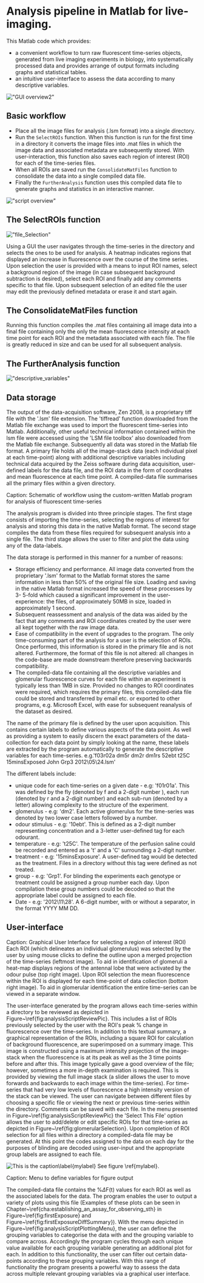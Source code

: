 # Analysis pipeline in Matlab for live-imaging.

This Matlab code which provides:
*   a convenient workflow to turn raw fluorescent time-series objects, generated from live imaging experiments in  biology, into systematically processed data and provides arrange of output formats including graphs and statistical tables.
* an intuitive user-interface to assess the data according to many descriptive variables.

!["GUI overview2"](figures/overviewGUI.jpg "pic 2")

## Basic workflow
+ Place all the image files for analysis (.lsm format) into a single directory.
+ Run the `SelectROIs` function. When this function is run for the first time in a directory it converts the image files into .mat files in which the image data and associated metadata are subsequently stored. With user-interaction, this function also saves each region of interest (ROI) for each of the time-series files.
+ When all ROIs are saved run the `ConsolidateMatFiles` function to consolidate the data into a single compiled data file.
+ Finally the `FurtherAnalysis` function uses this compiled data file to generate graphs and statistics in an interactive manner. 

!["script overview"](figures/scriptOverview.png "pic 3")

## The SelectROIs function
!["file_Selection"](figures/file_Selection.jpg "pic 4")

Using a GUI the user navigates through the time-series in the directory and selects the ones to be used for analysis.
A heatmap indicates regions that displayed an increase in fluorescence over the course of the time series.
Upon selection the user is provided with a means to input ROI names, select a background region of the image (in case subsequent background subtraction is desired), select each ROI and finally add any comments specific to that file. 
Upon subsequent selection of an edited file the user may edit the previously defined metadata or erase it and start again.

## The ConsolidateMatFiles function
Running this function compiles the .mat files containing all image data into a final file containing only the only the mean fluorescence intensity at each time point for each ROI and the metadata associated with each file. The file is greatly reduced in size and can be used for all subsequent analysis.

## The FurtherAnalysis function

!["descriptive_variables"](figures/descriptive_variables.png "pic 5")


<!-- \caption[Menu to navigate through different time-series image files in custom analysis program.]{\textbf{Menu to navigate through different time-series image files}} -->

## Data storage 
The output of the data-acquisition software, Zen 2008, is a proprietary tiff file with the '.lsm' file extension. The 'tiffread' function downloaded from the Matlab file exchange was used to import the fluorescent time-series into Matlab. Additionally, other useful technical information contained within the lsm file were accessed using the 'LSM file toolbox' also downloaded from the Matlab file exchange. Subsequently all data was stored in the Matlab file format. A primary file holds all of the image-stack data (each individual pixel at each time-point) along with additional descriptive variables including technical data acquired by the Zeiss software during data acquisition, user-defined labels for the data file, and the ROI data in the form of coordinates and mean fluorescence at each time point. A compiled-data file summarises all the primary files within a given directory.

<!-- ![alt text](https://github.com/leej3/calciumImagingAnalysis/scriptOverview -->
    
Caption: Schematic of workflow using the custom-written Matlab program for analysis of fluorescent time-series

The analysis program is divided into three principle stages. The first stage consists of importing the time-series, selecting the regions of interest for analysis and storing this data in the native Matlab format. The second stage compiles the data from these files required for subsequent analysis into a single file. The third stage allows the user to filter and plot the data using any of the data-labels.


The data storage is performed in this manner for a number of reasons:

* Storage efficiency and performance. All image data converted from the proprietary '.lsm' format to the Matlab format stores the same information in less than 50\% of the original file size. Loading and saving in the native Matlab format increased the speed of these processes by 3- 5-fold which caused a significant improvement in the user-experience: the files, of approximately 50MB in size, loaded in approximately 1 second.
* Subsequent reassessment and analysis of the data was aided by the fact that any comments and ROI coordinates created by the user were all kept together with the raw image data. 
* Ease of compatibility in the event of upgrades to the program. The only time-consuming part of the analysis for a user is the selection of ROIs. Once performed, this information is stored in the primary file and is not altered. Furthermore, the format of this file is not altered: all changes in the code-base are made downstream therefore preserving backwards compatibility.
*  The compiled-data file containing all the descriptive variables and glomerular fluorescence curves for each file within an experiment is typically less than 1MB in size. Provided no changes to ROI coordinates were required, which requires the primary files, this compiled-data file could be stored and transferred by email etc. or exported to other programs, e.g. Microsoft Excel, with ease for subsequent reanalysis of the dataset as desired.    

The name of the primary file is defined by the user upon acquisition. This contains certain labels to define various aspects of the data point. As well as providing a system to easily discern the exact parameters of the data-collection for each data point by simply looking at the name, these labels are extracted by the program automatically to generate the descriptive variables for each time-series. e.g.'f03r02a dm5r dm2r dm1rs 52ebt t25C 15minsExposed John Grp3 2012\05\24.lsm'

The different labels include:

* unique code for each time-series on a given date - e.g: 'f01r01a'. This was defined by the fly (denoted by f and a 2-digit number ), each run (denoted by r and a 2-digit number)  and each sub-run (denoted by a letter) allowing complexity to the structure of the experiment.
* glomerulus - e.g: 'dm2'. Each active glomerulus for the time-series was denoted by two lower case letters followed by a number.
* odour stimulus - e.g: '10ebt'. This is defined as a 2-digit number representing concentration and a 3-letter user-defined tag for each odourant.
* temperature - e.g: 't25C'. The temperature of the perfusion saline could be recorded and entered as a 't' and a 'C' surrounding a 2-digit number.
* treatment - e.g: '15minsExposure'. A user-defined tag would be detected as the treatment. Files in a directory without this tag were defined as not treated.
* group - e.g: 'Grp1'. For blinding the experiments each genotype or treatment could be assigned a group number each day. Upon compilation these group numbers could be decoded so that the appropriate label could be assigned to each file.
* Date - e.g: '2012\11\28'. A 6-digit number, with or without a separator, in the format YYYY MM DD.
    



## User-interface 
<!-- ![alt text](./images/lth/analysisScript/analysisScriptGlomerularSelection} -->

Caption: Graphical User Interface for selecting a region of interest (ROI) Each ROI (which delineates an individual glomerulus) was selected by the user by using mouse clicks to define the outline upon a merged projection of the time-series (leftmost image). To aid in identification of glomeruli a heat-map displays regions of the antennal lobe that were activated by the odour pulse (top right image). Upon ROI selection the mean fluorescence within the ROI is displayed for each time-point of data collection (bottom right image). To aid in glomerular identification the entire time-series can be viewed in a separate window.


The user-interface generated by the program allows each time-series within a directory to be reviewed as depicted in Figure~\ref{fig:analysisScriptReviewPic}. This includes a list of ROIs previously selected by the user with the ROI's peak \%  change in fluorescence over the time-series. In addition to this textual summary, a graphical representation of the ROIs, including a square ROI for calculation of background fluorescence, are superimposed on a summary image. This image is constructed using a maximum intensity projection of the image-stack when the fluorescence is at its peak as well as the 3 time points before and after this. This image typically gave a good overview of the file; however, sometimes a more in-depth examination is required. This is provided by viewing the full image stack (a slider allows the user to move forwards and backwards to each image within the time-series). For time-series that had very low levels of fluorescence a high intensity version of the stack can be viewed. The user can navigate between different files by choosing a specific file or viewing the next or previous time-series within the directory. Comments can be saved with each file.
In the menu presented in Figure~\ref{fig:analysisScriptReviewPic} the 'Select This File' option allows the user to add/delete or edit specific ROIs for that time-series as depicted in Figure~\ref{fig:glomerularSelection}. Upon completion of ROI selection for all files within a directory a compiled-data file may be generated. At this point the codes assigned to the data on each day for the purposes of blinding are decoded using user-input and the appropriate group labels are assigned to each file.
 
 ![This is the caption\label{mylabel}](/url/of/image.png)
See figure \ref{mylabel}.

<!-- ./images/lth/analysisScript/analysisScriptPlottingMenu2} -->
Caption: Menu to define variables for figure output


The compiled-data file contains the \%$\Delta$F(t) values for each ROI as well as the associated labels for the data. The program enables the user to output a variety of plots using this file (Examples of these plots can be seen in Chapter~\ref{cha:establishing_an_assay_for_observing_sth} in Figure~\ref{fig:firstExposure} and Figure~\ref{fig:firstExposureDiffSummary}). With the menu depicted in Figure~\ref{fig:analysisScriptPlottingMenu}, the user can define the grouping variables to categorise the data with and the grouping variable to compare across. Accordingly the program cycles through each unique value available for each grouping variable generating an additional plot for each. In addition to this functionality, the user can filter out certain data-points according to these grouping variables. With this range of functionality the program presents a powerful way to assess the data across multiple relevant grouping variables via a graphical user interface. 
